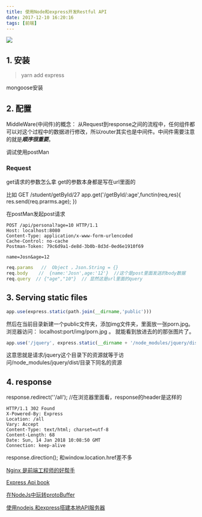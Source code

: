 ```yaml
---
title: 使用Node和express开发Restful API
date: 2017-12-10 16:20:16
tags: [前端]
---
```


![](http://odzl05jxx.bkt.clouddn.com/image/jpg/sceneryc7fd99f667c9d98a583a174872d58d13.jpg?imageView2/2/w/600)
<!--more-->


## 1. 安装
> yarn add express

mongoose安装




## 2. 配置

MiddleWare(中间件)的概念：
从Request到response之间的流程中，任何组件都可以对这个过程中的数据进行修改，所以router其实也是中间件。中间件需要注意的就是***顺序很重要***。





调试使用postMan

### Request

get请求的参数怎么拿
get的参数本身都是写在url里面的

比如
GET /student/getById/27
app.get('/getById/:age',functin(req,res){
    res.send(req.prarms.age);
})

在postMan发起post请求
```
POST /api/personal?age=10 HTTP/1.1
Host: localhost:8080
Content-Type: application/x-www-form-urlencoded
Cache-Control: no-cache
Postman-Token: 79c6d9a1-de8d-3b0b-8d3d-0ed6e1910f69

name=Josn&age=12
```


```js
req.params   //  Object ，Json.String = {}
req.body    //  {name:'Josn',age:'12'}  //这个是post里面发送的body数据
req.query  // {"age","10"}  // 显然这是url里面的query
```


## 3. Serving static files
```javaScript
app.use(express.static(path.join(__dirname,'public')))
```
然后在当前目录新建一个public文件夹，添加img文件夹，里面放一张porn.jpg。
浏览器访问： localhost:port/img/porn.jpg 。 就能看到放进去的的那张图片了。

```js
app.use('/jquery', express.static(__dirname + '/node_modules/jquery/dist/'));
```
这意思就是请求/jquery这个目录下的资源就等于访问/node_modules/jquery/dist/目录下同名的资源

## 4. response

response.redirect(''/all'); //在浏览器里面看，response的header是这样的
```
HTTP/1.1 302 Found
X-Powered-By: Express
Location: /all
Vary: Accept
Content-Type: text/html; charset=utf-8
Content-Length: 68
Date: Sun, 14 Jan 2018 10:08:50 GMT
Connection: keep-alive
```

response.direction();
和window.location.href差不多


[Nginx 是前端工程师的好帮手](http://www.restran.net/2015/08/19/nginx-frontend-helper/)


[Express Api book](http://expressjs.jser.us/api#req.param)

[在NodeJs中玩转protoBuffer](http://imweb.io/topic/570130a306f2400432c1396c)

[使用nodejs 和express搭建本地API服务器](http://blog.desmondyao.com/fake-server/)
